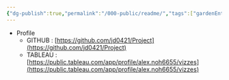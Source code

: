 ```yaml
---
{"dg-publish":true,"permalink":"/000-public/readme/","tags":["gardenEntry"],"created":"2024-11-05T20:24:18.792+09:00","updated":"2025-08-20T12:31:05.390+09:00"}
---
```





- Profile
	- GITHUB :  [https://github.com/jd0421/Project](https://github.com/jd0421/Project)
	- TABLEAU :  [https://public.tableau.com/app/profile/alex.noh6655/vizzes](https://public.tableau.com/app/profile/alex.noh6655/vizzes)
	



